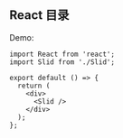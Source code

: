 ## React 目录

Demo:

```tsx
import React from 'react';
import Slid from './Slid';

export default () => {
  return (
    <div>
      <Slid />
    </div>
  );
};
```

